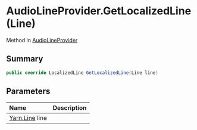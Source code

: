 # AudioLineProvider.GetLocalizedLine(Line)

Method in [AudioLineProvider](/docs/api/csharp/yarn.unity.audiolineprovider.md)

## Summary



```csharp
public override LocalizedLine GetLocalizedLine(Line line)
```

## Parameters

|Name|Description|
|:---|:---|
|[Yarn.Line](/docs/api/csharp/yarn.line.md) line||


